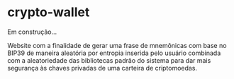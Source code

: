 # crypto-wallet

Em construção...

Website com a finalidade de gerar uma frase de mnemônicas com base no BIP39 de maneira aleatória por entropia inserida pelo usuário combinada com a aleatoriedade das bibliotecas padrão do sistema para dar mais segurança às chaves privadas de uma carteira de criptomoedas. 

